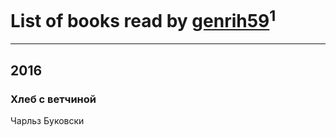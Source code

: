 # List of books read by [genrih59](https://www.facebook.com/app_scoped_user_id/872361436199401/)<sup>1</sup>
---

## 2016

### Хлеб с ветчиной
Чарльз Буковски



